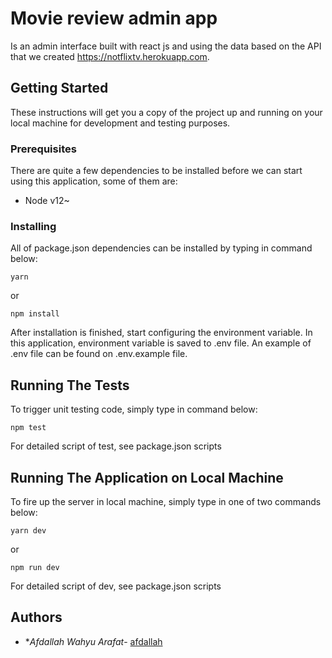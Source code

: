 # Movie review admin app

Is an admin interface built with react js and using the data based on the API that we created https://notflixtv.herokuapp.com.

## Getting Started

These instructions will get you a copy of the project up and running on your local machine for development and testing purposes.

### Prerequisites

There are quite a few dependencies to be installed before we can start using this application, some of them are:

- Node v12~

### Installing

All of package.json dependencies can be installed by typing in command below:

```
yarn
```

or

```
npm install
```

After installation is finished, start configuring the environment variable.
In this application, environment variable is saved to .env file. An example of .env file can be found on .env.example file.

## Running The Tests

To trigger unit testing code, simply type in command below:

```
npm test
```

For detailed script of test, see package.json scripts

## Running The Application on Local Machine

To fire up the server in local machine, simply type in one of two commands below:

```
yarn dev
```

or

```
npm run dev
```

For detailed script of dev, see package.json scripts

## Authors

- \*_Afdallah Wahyu Arafat_- [afdallah](https://gitlab.com/afdallah)
